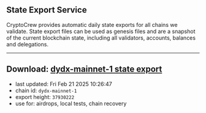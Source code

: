 ## State Export Service
CryptoCrew provides automatic daily state exports for all chains we validate. State export files can be used as genesis files and are a snapshot of the current blockchain state, including all validators, accounts, balances and delegations.

---
**Download: [dydx-mainnet-1 state export](https://dl-tyo.ccvalidators.com/SERVICE/dydx/dydx-mainnet-1_export_37930222.json)**
---

- last updated: Fri Feb 21 2025 10:26:47
- chain id: `dydx-mainnet-1`
- export height: `37930222`
- use for: airdrops, local tests, chain recovery
